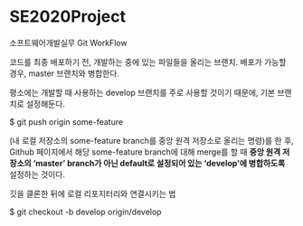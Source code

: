 # SE2020Project
소프트웨어개발실무 Git WorkFlow

코드를 최종 배포하기 전, 개발하는 중에 있는 파일들을 올리는 브랜치. 배포가 가능할 경우, master 브랜치와 병합한다.

평소에는 개발할 때 사용하는 develop 브랜치를 주로 사용할 것이기 때문에, 기본 브랜치로 설정해둔다.

$ git push origin some-feature

(내 로컬 저장소의 some-feature branch를 중앙 원격 저장소로 올리는 명령)를 한 후,
Github 페이지에서 해당 some-feature branch에 대해 merge를 할 때 **중앙 원격 저장소의 ‘master’ branch가 아닌 default로 설정되어 있는 ‘develop’에 병합하도록**  설정하는 것이다.

깃을 클론한 뒤에 로컬 리포지터리와 연결시키는 법

$ git checkout -b develop origin/develop
